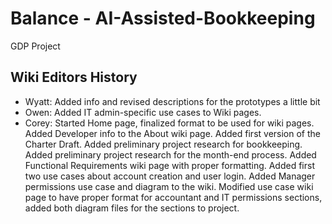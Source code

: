 # Balance - AI-Assisted-Bookkeeping
GDP Project

## Wiki Editors History
* Wyatt: Added info and revised descriptions for the prototypes a little bit
* Owen: Added IT admin-specific use cases to Wiki pages.
* Corey: Started Home page, finalized format to be used for wiki pages. Added Developer info to the About wiki page. Added first version of the Charter Draft. Added preliminary project research for bookkeeping. Added preliminary project research for the month-end process. Added Functional Requirements wiki page with proper formatting. Added first two use cases about account creation and user login. Added Manager permissions use case and diagram to the wiki. Modified use case wiki page to have proper format for accountant and IT permissions sections, added both diagram files for the sections to project.
